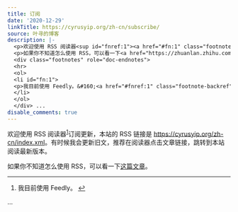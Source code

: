 ```yaml
---
title: 订阅
date: '2020-12-29'
linkTitle: https://cyrusyip.org/zh-cn/subscribe/
source: 叶寻的博客
description: |-
  <p>欢迎使用 RSS 阅读器<sup id="fnref:1"><a href="#fn:1" class="footnote-ref" role="doc-noteref">1</a></sup>订阅更新，本站的 RSS 链接是 <a href="https://cyrusyip.org/zh-cn/index.xml">https://cyrusyip.org/zh-cn/index.xml</a>。有时候我会更新旧文，推荐在阅读器点击文章链接，跳转到本站阅读最新版本。</p>
  <p>如果你不知道怎么使用 RSS，可以看一下<a href="https://zhuanlan.zhihu.com/p/349349861">这篇文章</a>。</p>
  <div class="footnotes" role="doc-endnotes">
  <hr>
  <ol>
  <li id="fn:1">
  <p>我目前使用 Feedly。&#160;<a href="#fnref:1" class="footnote-backref" role="doc-backlink">&#x21a9;&#xfe0e;</a></p>
  </li>
  </ol>
  </div> ...
disable_comments: true
---
```

<p>欢迎使用 RSS 阅读器<sup id="fnref:1"><a href="#fn:1" class="footnote-ref" role="doc-noteref">1</a></sup>订阅更新，本站的 RSS 链接是 <a href="https://cyrusyip.org/zh-cn/index.xml">https://cyrusyip.org/zh-cn/index.xml</a>。有时候我会更新旧文，推荐在阅读器点击文章链接，跳转到本站阅读最新版本。</p>
<p>如果你不知道怎么使用 RSS，可以看一下<a href="https://zhuanlan.zhihu.com/p/349349861">这篇文章</a>。</p>
<div class="footnotes" role="doc-endnotes">
<hr>
<ol>
<li id="fn:1">
<p>我目前使用 Feedly。&#160;<a href="#fnref:1" class="footnote-backref" role="doc-backlink">&#x21a9;&#xfe0e;</a></p>
</li>
</ol>
</div> ...